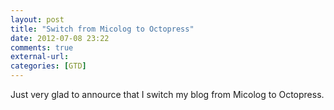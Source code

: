 ```yaml
---
layout: post
title: "Switch from Micolog to Octopress"
date: 2012-07-08 23:22
comments: true
external-url:
categories: [GTD]
---
```

Just very glad to annource that I switch my blog from Micolog to Octopress.
